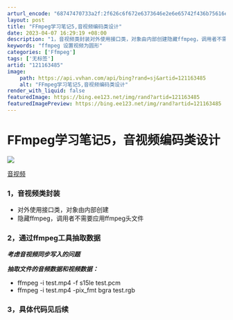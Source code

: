 ```yaml
---
arturl_encode: "68747470733a2f:2f626c6f672e6373646e2e6e65742f436b75616e66656e672f:61727469636c652f64657461696c732f313231313633343835"
layout: post
title: "FFmpeg学习笔记5,音视频编码类设计"
date: 2023-04-07 16:29:19 +08:00
description: "1，音视频类封装对外使用接口类，对象由内部创建隐藏ffmpeg，调用者不需要应用ffmpeg头文件2"
keywords: "ffmpeg 设置视频为圆形"
categories: ['Ffmpeg']
tags: ['无标签']
artid: "121163485"
image:
    path: https://api.vvhan.com/api/bing?rand=sj&artid=121163485
    alt: "FFmpeg学习笔记5,音视频编码类设计"
render_with_liquid: false
featuredImage: https://bing.ee123.net/img/rand?artid=121163485
featuredImagePreview: https://bing.ee123.net/img/rand?artid=121163485
---
```


# FFmpeg学习笔记5，音视频编码类设计

![](https://img-home.csdnimg.cn/images/20240711112329.png)

[音视频](https://so.csdn.net/so/search/s.do?q=%E9%9F%B3%E8%A7%86%E9%A2%91&t=all&o=vip&s=&l=&f=&viparticle=&from_tracking_code=tag_word&from_code=app_blog_art)

### 1，音视频类封装

* 对外使用接口类，对象由内部创建
* 隐藏ffmpeg，调用者不需要应用ffmpeg头文件

### 2，通过ffmpeg工具抽取数据

***考虑音视频同步写入的问题***
  
***抽取文件的音频数据和视频数据：***

* ffmpeg -i test.mp4 -f s15le test.pcm
* ffmpeg -i test.mp4 -pix\_fmt bgra test.rgb

### 3，具体代码见后续
